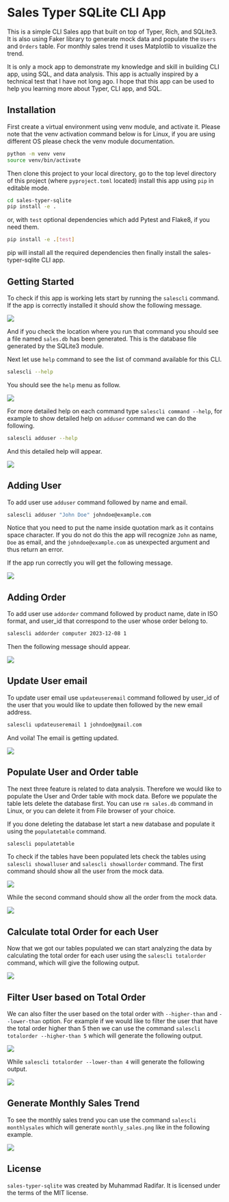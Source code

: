 # Sales Typer SQLite CLI App

This is a simple CLI Sales app that built on top of Typer, Rich, and SQLite3. It is also using Faker library to generate mock data and populate the `Users` and `Orders` table. For monthly sales trend it uses Matplotlib to visualize the trend.

It is only a mock app to demonstrate my knowledge and skill in building CLI app, using SQL, and data analysis. This app is actually inspired by a technical test that I have not long ago. I hope that this app can be used to help you learning more about Typer, CLI app, and SQL.

## Installation

First create a virtual environment using venv module, and activate it. Please note that the venv activation command below is for Linux, if you are using different OS please check the venv module documentation.

```bash
python -m venv venv
source venv/bin/activate
```

Then clone this project to your local directory, go to the top level directory of this project (where `pyproject.toml` located) install this app using `pip` in editable mode.

```bash
cd sales-typer-sqlite
pip install -e .
```

or, with `test` optional dependencies which add Pytest and Flake8, if you need them.

```bash
pip install -e .[test]
```

pip will install all the required dependencies then finally install the sales-typer-sqlite CLI app.

## Getting Started

To check if this app is working lets start by running the `salescli` command. If the app is correctly installed it should show the following message.

![](docs/salescli.png)

And if you check the location where you run that command you should see a file named `sales.db` has been generated. This is the database file generated by the SQLite3 module.

Next let use `help` command to see the list of command available for this CLI.

```bash
salescli --help
```
You should see the `help` menu as follow.

![](docs/salescli_help_menu.png)

For more detailed help on each command type `salescli command --help`, for example to show detailed help on `adduser` command we can do the following.

```bash
salescli adduser --help
```

And this detailed help will appear.

![](docs/salescli_adduser_help.png)

## Adding User

To add user use `adduser` command followed by name and email.

```bash
salescli adduser "John Doe" johndoe@example.com
```

Notice that you need to put the name inside quotation mark as it contains space character. If you do not do this the app will recognize `John` as name, `Doe` as email, and the `johndoe@example.com` as unexpected argument and thus return an error.

If the app run correctly you will get the following message.

![](docs/salescli_adduser_johndoe.png)

## Adding Order

To add user use `addorder` command followed by product name, date in ISO format, and user_id that correspond to the user whose order belong to.

```bash
salescli addorder computer 2023-12-08 1
```

Then the following message should appear.

![](docs/salescli_addorder_computer.png)

## Update User email

To update user email use `updateuseremail` command followed by user_id of the user that you would like to update then followed by the new email address.

```bash
salescli updateuseremail 1 johndoe@gmail.com
```

And voila! The email is getting updated.

![](docs/salescli_updateuseremail.png)

## Populate User and Order table

The next three feature is related to data analysis. Therefore we would like to populate the User and Order table with mock data. Before we populate the table lets delete the database first. You can use `rm sales.db` command in Linux, or you can delete it from File browser of your choice.

If you done deleting the database let start a new database and populate it using the `populatetable` command.

```bash
salescli populatetable
```

To check if the tables have been populated lets check the tables using `salescli showalluser` and `salescli showallorder` command. The first command should show all the user from the mock data.

![](docs/salescli_alluser.png)

While the second command should show all the order from the mock data.

![](docs/salescli_allorder.png)

## Calculate total Order for each User

Now that we got our tables populated we can start analyzing the data by calculating the total order for each user using the `salescli totalorder` command, which will give the following output.

![](docs/salescli_totalorder_peruser.png)

## Filter User based on Total Order

We can also filter the user based on the total order with `--higher-than` and `--lower-than` option. For example if we would like to filter the user that have the total order higher than 5 then we can use the command `salescli totalorder --higher-than 5` which will generate the following output.

![](docs/salescli_totalorder_higher5.png)

While `salescli totalorder --lower-than 4` will generate the following output.

![](docs/salescli_totalorder_lower4.png)

## Generate Monthly Sales Trend

To see the monthly sales trend you can use the command `salescli monthlysales` which will generate `monthly_sales.png` like in the following example.

![](docs/monthly_sales_example.png)

## License

`sales-typer-sqlite` was created by Muhammad Radifar. It is licensed under the terms of the MIT license.
